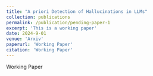 ```yaml
---
title: "A priori Detection of Hallucinations in LLMs"
collection: publications
permalink: /publication/pending-paper-1
excerpt: 'This is a working paper'
date: 2024-9-01
venue: 'Arxiv'
paperurl: 'Working Paper'
citation: 'Working Paper'
---
```


Working Paper

